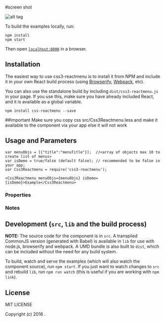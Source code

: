 #screen shot

![alt tag](https://i.imgsafe.org/0cbecb027b.gif)

To build the examples locally, run:

```
npm install
npm start
```

Then open [`localhost:8000`](http://localhost:8000) in a browser.


## Installation

The easiest way to use css3-reactmenu is to install it from NPM and include it in your own React build process (using [Browserify](http://browserify.org), [Webpack](http://webpack.github.io/), etc).

You can also use the standalone build by including `dist/css3-reactmenu.js` in your page. If you use this, make sure you have already included React, and it is available as a global variable.

```
npm install css-reactmenu --save
```


##important
Make sure you copy  css src/Css3Reactmenu.less and make it available to the component via your app else it will not work

## Usage and Parameters



```
var menuObjs = [{"title":"menuTitle"}];  //<array of objects max 10 to create list of menus>
var isDemo = true/false (default false); // recommended to be false in your app;
var Css3Reactmenu = require('css3-reactmenu');

<Css3Reactmenu menuObjs={menuObjs} isDemo={isDemo}>Example</Css3Reactmenu>
```

### Properties



### Notes




## Development (`src`, `lib` and the build process)

**NOTE:** The source code for the component is in `src`. A transpiled CommonJS version (generated with Babel) is available in `lib` for use with node.js, browserify and webpack. A UMD bundle is also built to `dist`, which can be included without the need for any build system.

To build, watch and serve the examples (which will also watch the component source), run `npm start`. If you just want to watch changes to `src` and rebuild `lib`, run `npm run watch` (this is useful if you are working with `npm link`).

## License

MIT LICENSE

Copyright (c) 2016 .
